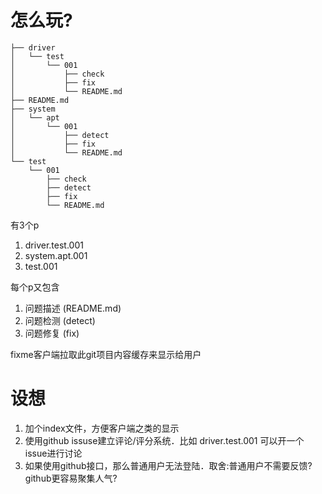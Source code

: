 # 怎么玩?
```
├── driver
│   └── test
│       └── 001
│           ├── check
│           ├── fix
│           └── README.md
├── README.md
├── system
│   └── apt
│       └── 001
│           ├── detect
│           ├── fix
│           └── README.md
└── test
    └── 001
        ├── check
        ├── detect
        ├── fix
        └── README.md
```
有3个p
1. driver.test.001
2. system.apt.001
3. test.001

每个p又包含
1. 问题描述 (README.md)
2. 问题检测 (detect)
3. 问题修复 (fix)

fixme客户端拉取此git项目内容缓存来显示给用户

# 设想
1. 加个index文件，方便客户端之类的显示
2. 使用github issuse建立评论/评分系统．比如 driver.test.001 可以开一个issue进行讨论
3. 如果使用github接口，那么普通用户无法登陆．取舍:普通用户不需要反馈? github更容易聚集人气?



